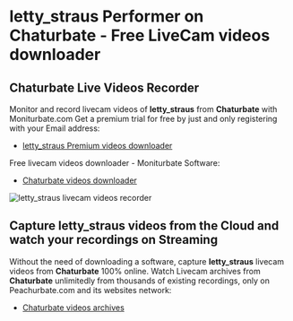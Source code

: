 # letty_straus Performer on Chaturbate - Free LiveCam videos downloader

## Chaturbate Live Videos Recorder

Monitor and record livecam videos of **letty_straus** from **Chaturbate** with Moniturbate.com
Get a premium trial for free by just and only registering with your Email address:
* [letty_straus Premium videos downloader](https://moniturbate.com/request-demo-licence-key.html)

Free livecam videos downloader - Moniturbate Software:
* [Chaturbate videos downloader](https://moniturbate.com/moniturbate-download-software.html)

![letty_straus livecam videos recorder](https://peachurnet.com/templates/moniturbate-software.png)


## Capture letty_straus videos from the Cloud and watch your recordings on Streaming

Without the need of downloading a software, capture **letty_straus** livecam videos from **Chaturbate** 100% online.
Watch Livecam archives from **Chaturbate** unlimitedly from thousands of existing recordings, only on Peachurbate.com and its websites network:
* [Chaturbate videos archives](https://peachurnet.com/)